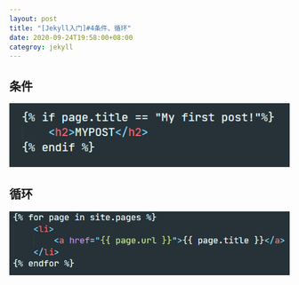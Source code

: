 ```yaml
---
layout: post
title: "[Jekyll入门]#4条件、循环"
date: 2020-09-24T19:58:00+08:00
categroy: jekyll
---
```


## 条件


![4-1](/assets/jekyll/4-1.png)


## 循环

![4-2](/assets/jekyll/4-2.png)

